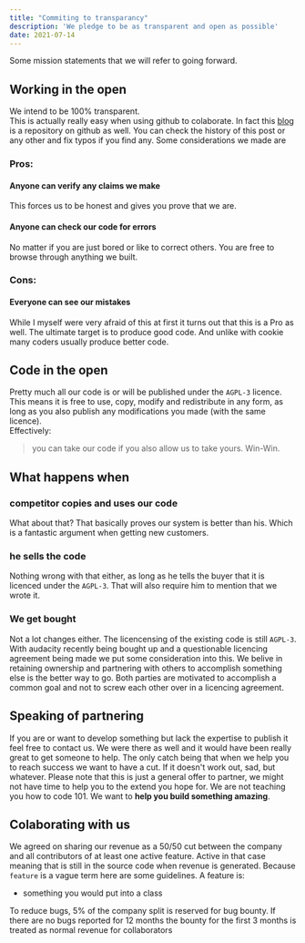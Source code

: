 ```yaml
---
title: "Commiting to transparancy"
description: 'We pledge to be as transparent and open as possible'
date: 2021-07-14
---
```


Some mission statements that we will refer to going forward. 

## Working in the open
We intend to be 100% transparent.   
This is actually really easy when using github to colaborate. In fact this [blog](https://github.com/Coflnet/Blog) is a repository on github as well. 
You can check the history of this post or any other and fix typos if you find any.
Some considerations we made are
### Pros:
#### Anyone can verify any claims we make
This forces us to be honest and gives you prove that we are.

#### Anyone can check our code for errors
No matter if you are just bored or like to correct others. You are free to browse through anything we built.

### Cons:
#### Everyone can see our mistakes
While I myself were very afraid of this at first it turns out that this is a Pro as well. 
The ultimate target is to produce good code. And unlike with cookie many coders usually produce better code.


## Code in the open
Pretty much all our code is or will be published under the `AGPL-3` licence. 
This means it is free to use, copy, modify and redistribute in any form, as long as you also publish any modifications you made (with the same licence).  
Effectively:
> you can take our code if you also allow us to take yours. Win-Win.


## What happens when
### competitor copies and uses our code
What about that? That basically proves our system is better than his. Which is a fantastic argument when getting new customers.  

### he sells the code 
Nothing wrong with that either, as long as he tells the buyer that it is licenced under the `AGPL-3`.
That will also require him to mention that we wrote it.  

### We get bought
Not a lot changes either. The licencensing of the existing code is still `AGPL-3`.
With audacity recently being bought up and a questionable licencing agreement being made we put some consideration into this.
We belive in retaining ownership and partnering with others to accomplish something else is the better way to go.
Both parties are motivated to accomplish a common goal and not to screw each other over in a licencing agreement.

## Speaking of partnering
If you are or want to develop something but lack the expertise to publish it feel free to contact us.
We were there as well and it would have been really great to get someone to help.
The only catch being that when we help you to reach success we want to have a cut.
If it doesn't work out, sad, but whatever.
Please note that this is just a general offer to partner, we might not have time to help you to the extend you hope for.
We are not teaching you how to code 101. We want to **help you build something amazing**. 

## Colaborating with us
We agreed on sharing our revenue as a 50/50 cut between the company and all contributors of at least one active feature.
Active in that case meaning that is still in the source code when revenue is generated.
Because `feature` is a vague term here are some guidelines. A feature is:
* something you would put into a class

To reduce bugs, 5% of the company split is reserved for bug bounty. 
If there are no bugs reported for 12 months the bounty for the first 3 months is treated as normal revenue for collaborators